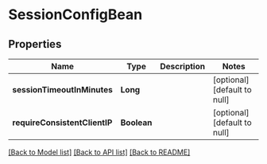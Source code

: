 # SessionConfigBean
## Properties

| Name | Type | Description | Notes |
|------------ | ------------- | ------------- | -------------|
| **sessionTimeoutInMinutes** | **Long** |  | [optional] [default to null] |
| **requireConsistentClientIP** | **Boolean** |  | [optional] [default to null] |

[[Back to Model list]](../README.md#documentation-for-models) [[Back to API list]](../README.md#documentation-for-api-endpoints) [[Back to README]](../README.md)

